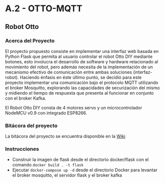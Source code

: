 # A.2 - OTTO-MQTT

## Robot Otto

### Acerca del Proyecto
El proyecto propuesto consiste en implementar una interfaz web basada en Python Flask que permita al usuario controlar el robot Otto DIY mediante botones, esto involucra el desarrollo de software y hardware relacionado al movimiento del robot, pero además necesita de la implementación de un mecanismo efectivo de comunicación
entre ambas soluciones (interfaz-robot). Haciendo énfasis en éste último punto, se decidió para este proyecto implementar una comunicación bajo el protocolo MQTT utilizando el broker Mosquitto, explorando las capacidades de securización del mismo y midiendo el tiempo de respuesta que presenta al funcionar en conjunto con el broker Kafka.

El Robot Otto DIY consta de 4 motores servo y un microcontrolador NodeMCU v0.9 con integrado ESP8266.

### Bitácora del proyecto
La bitácora del proyecto se encuentra disponible en la [Wiki](https://github.com/tpII/2022-A.2-OTTO-MQTT/wiki/Bit%C3%A1cora)

### Instrucciones
* Construir la imagen de flask desde el directorio docker/flask con el comando `docker build . -t flask`
* Ejecutar `docker-compose up -d` desde el directorio Docker para levantar el broker mosquitto, el servidor flask y el broker kafka
